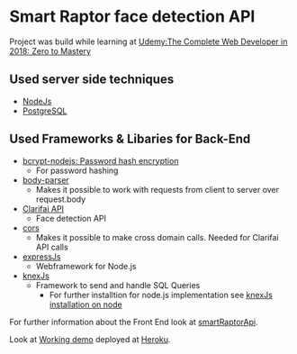 # Smart Raptor face detection API

Project was build while learning at 
[Udemy:The Complete Web Developer in 2018: Zero to Mastery](https://www.udemy.com/the-complete-web-developer-in-2018/learn/v4/overview)

## Used server side techniques
* [NodeJs](https://nodejs.org/en/) 
* [PostgreSQL](https://www.postgresql.org/)

## Used Frameworks & Libaries for Back-End
* [bcrypt-nodejs: Password hash encryption](https://www.npmjs.com/package/bcrypt-nodejs)
	* For password hashing
* [body-parser](https://www.npmjs.com/package/body-parser)
	* Makes it possible to work with requests from client to server over request.body
* [Clarifai API](https://www.clarifai.com/models/face-detection-image-recognition-model-a403429f2ddf4b49b307e318f00e528b-detection)
	* Face detection API 
* [cors](https://www.npmjs.com/package/cors)
	* Makes it possible to make cross domain calls. Needed for Clarifai API calls
* [expressJs](http://expressjs.com/de/)
	* Webframework for Node.js
* [knexJs](http://knexjs.org/)
	* Framework to send and handle SQL Queries
		* For further installtion for node.js implementation see [knexJs installation on node](http://knexjs.org/#Installation-node)


For further information about the Front End look at [smartRaptorApi](https://github.com/r4pt0s/smart-raptor).	

Look at [Working demo](https://smart-raptor.herokuapp.com/) deployed at [Heroku](https://www.heroku.com).